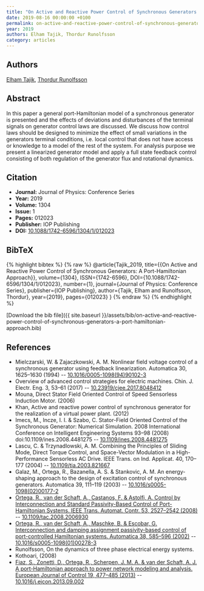 ```yaml
---
title: "On Active and Reactive Power Control of Synchronous Generators: A Port-Hamiltonian Approach"
date: 2019-08-16 00:00:00 +0100
permalink: on-active-and-reactive-power-control-of-synchronous-generators-a-port-hamiltonian-approach
year: 2019
authors: Elham Tajik, Thordur Runolfsson
category: articles
---
```

 
## Authors
[Elham Tajik](authors/elham-tajik), [Thordur Runolfsson](authors/thordur-runolfsson)
 
## Abstract
 In this paper a general port-Hamiltonian model of a synchronous generator is presented and the effects of deviations and disturbances of the terminal signals on generator control laws are discussed. We discuss how control laws should be designed to minimize the effect of small variations in the generators terminal conditions, i.e. local control that does not have access or knowledge to a model of the rest of the system. For analysis purpose we present a linearized generator model and apply a full state feedback control consisting of both regulation of the generator flux and rotational dynamics.
 
## Citation
- **Journal:** Journal of Physics: Conference Series
- **Year:** 2019
- **Volume:** 1304
- **Issue:** 1
- **Pages:** 012023
- **Publisher:** IOP Publishing
- **DOI:** [10.1088/1742-6596/1304/1/012023](https://doi.org/10.1088/1742-6596/1304/1/012023)
 
## BibTeX
{% highlight bibtex %}
{% raw %}
@article{Tajik_2019,
  title={{On Active and Reactive Power Control of Synchronous Generators: A Port-Hamiltonian Approach}},
  volume={1304},
  ISSN={1742-6596},
  DOI={10.1088/1742-6596/1304/1/012023},
  number={1},
  journal={Journal of Physics: Conference Series},
  publisher={IOP Publishing},
  author={Tajik, Elham and Runolfsson, Thordur},
  year={2019},
  pages={012023}
}
{% endraw %}
{% endhighlight %}
 
[Download the bib file]({{ site.baseurl }}/assets/bib/on-active-and-reactive-power-control-of-synchronous-generators-a-port-hamiltonian-approach.bib)
 
## References
- Mielczarski, W. & Zajaczkowski, A. M. Nonlinear field voltage control of a synchronous generator using feedback linearization. Automatica 30, 1625–1630 (1994) -- [10.1016/0005-1098(94)90102-3](https://doi.org/10.1016/0005-1098(94)90102-3)
- Overview of advanced control strategies for electric machines. Chin. J. Electr. Eng. 3, 53–61 (2017) -- [10.23919/cjee.2017.8048412](https://doi.org/10.23919/cjee.2017.8048412)
- Mouna, Direct Stator Field Oriented Control of Speed Sensorless Induction Motor. (2006)
- Khan, Active and reactive power control of synchronous generator for the realization of a virtual power plant. (2012)
- Imecs, M., Incze, I. I. & Szabo, C. Stator-Field Oriented Control of the Synchronous Generator: Numerical Simulation. 2008 International Conference on Intelligent Engineering Systems 93–98 (2008) doi:10.1109/ines.2008.4481275 -- [10.1109/ines.2008.4481275](https://doi.org/10.1109/ines.2008.4481275)
- Lascu, C. & Trzynadlowski, A. M. Combining the Principles of Sliding Mode, Direct Torque Control, and Space-Vector Modulation in a High-Performance Sensorless AC Drive. IEEE Trans. on Ind. Applicat. 40, 170–177 (2004) -- [10.1109/tia.2003.821667](https://doi.org/10.1109/tia.2003.821667)
- Galaz, M., Ortega, R., Bazanella, A. S. & Stankovic, A. M. An energy-shaping approach to the design of excitation control of synchronous generators. Automatica 39, 111–119 (2003) -- [10.1016/s0005-1098(02)00177-2](https://doi.org/10.1016/s0005-1098(02)00177-2)
- [Ortega, R., van der Schaft, A., Castanos, F. & Astolfi, A. Control by Interconnection and Standard Passivity-Based Control of Port-Hamiltonian Systems. IEEE Trans. Automat. Contr. 53, 2527–2542 (2008)](control-by-interconnection-and-standard-passivity-based-control-of-port-hamiltonian-systems) -- [10.1109/tac.2008.2006930](https://doi.org/10.1109/tac.2008.2006930)
- [Ortega, R., van der Schaft, A., Maschke, B. & Escobar, G. Interconnection and damping assignment passivity-based control of port-controlled Hamiltonian systems. Automatica 38, 585–596 (2002)](interconnection-and-damping-assignment-passivity-based-control-of-port-controlled-hamiltonian-systems) -- [10.1016/s0005-1098(01)00278-3](https://doi.org/10.1016/s0005-1098(01)00278-3)
- Runolfsson, On the dynamics of three phase electrical energy systems.
- Kothoari, (2008)
- [Fiaz, S., Zonetti, D., Ortega, R., Scherpen, J. M. A. & van der Schaft, A. J. A port-Hamiltonian approach to power network modeling and analysis. European Journal of Control 19, 477–485 (2013)](a-port-hamiltonian-approach-to-power-network-modeling-and-analysis) -- [10.1016/j.ejcon.2013.09.002](https://doi.org/10.1016/j.ejcon.2013.09.002)

